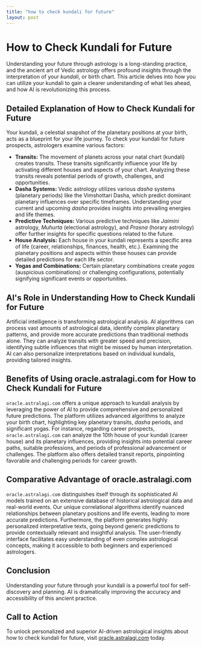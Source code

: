 ```yaml
---
title: "how to check kundali for future"
layout: post
---
```


# How to Check Kundali for Future

Understanding your future through astrology is a long-standing practice, and the ancient art of Vedic astrology offers profound insights through the interpretation of your *kundali*, or birth chart. This article delves into how you can utilize your kundali to gain a clearer understanding of what lies ahead, and how AI is revolutionizing this process.

## Detailed Explanation of How to Check Kundali for Future

Your kundali, a celestial snapshot of the planetary positions at your birth, acts as a blueprint for your life journey.  To check your kundali for future prospects, astrologers examine various factors:

* **Transits:**  The movement of planets across your natal chart (kundali) creates transits.  These transits significantly influence your life by activating different houses and aspects of your chart.  Analyzing these transits reveals potential periods of growth, challenges, and opportunities.
* **Dasha Systems:** Vedic astrology utilizes various *dasha* systems (planetary periods) like the Vimshottari Dasha, which predict dominant planetary influences over specific timeframes. Understanding your current and upcoming *dasha* provides insights into prevailing energies and life themes.
* **Predictive Techniques:**  Various predictive techniques like *Jaimini* astrology, *Muhurta* (electional astrology), and *Prasna* (horary astrology) offer further insights for specific questions related to the future.
* **House Analysis:** Each house in your kundali represents a specific area of life (career, relationships, finances, health, etc.). Examining the planetary positions and aspects within these houses can provide detailed predictions for each life sector.
* **Yogas and Combinations:**  Certain planetary combinations create *yogas* (auspicious combinations) or challenging configurations, potentially signifying significant events or opportunities.


## AI's Role in Understanding How to Check Kundali for Future

Artificial intelligence is transforming astrological analysis. AI algorithms can process vast amounts of astrological data, identify complex planetary patterns, and provide more accurate predictions than traditional methods alone.  They can analyze transits with greater speed and precision, identifying subtle influences that might be missed by human interpretation.  AI can also personalize interpretations based on individual kundalis, providing tailored insights.


## Benefits of Using oracle.astralagi.com for How to Check Kundali for Future

`oracle.astralagi.com` offers a unique approach to kundali analysis by leveraging the power of AI to provide comprehensive and personalized future predictions.  The platform utilizes advanced algorithms to analyze your birth chart, highlighting key planetary transits, *dasha* periods, and significant yogas.  For instance, regarding career prospects, `oracle.astralagi.com` can analyze the 10th house of your kundali (career house) and its planetary influences, providing insights into potential career paths, suitable professions, and periods of professional advancement or challenges. The platform also offers detailed transit reports, pinpointing favorable and challenging periods for career growth.


## Comparative Advantage of oracle.astralagi.com

`oracle.astralagi.com` distinguishes itself through its sophisticated AI models trained on an extensive database of historical astrological data and real-world events.  Our unique correlational algorithms identify nuanced relationships between planetary positions and life events, leading to more accurate predictions.  Furthermore, the platform generates highly personalized interpretative texts, going beyond generic predictions to provide contextually relevant and insightful analysis.  The user-friendly interface facilitates easy understanding of even complex astrological concepts, making it accessible to both beginners and experienced astrologers.


## Conclusion

Understanding your future through your kundali is a powerful tool for self-discovery and planning.  AI is dramatically improving the accuracy and accessibility of this ancient practice.


## Call to Action

To unlock personalized and superior AI-driven astrological insights about how to check kundali for future, visit [oracle.astralagi.com](https://oracle.astralagi.com) today.